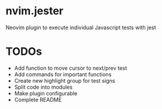 # nvim.jester
Neovim plugin to execute individual Javascript tests with jest

# TODOs
* Add function to move cursor to next/prev test
* Add commands for important functions
* Create new highlight group for test signs
* Split code into modules
* Make plugin configurable
* Complete README
